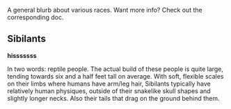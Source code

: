 A general blurb about various races. Want more info? Check out the corresponding doc.

## Sibilants
**hisssssss**

In two words: reptile people. The actual build of these people is quite large, tending towards six and a half feet tall on average. With soft, flexible scales on their limbs where humans have arm/leg hair, Sibilants typically have relatively human physiques, outside of their snakelike skull shapes and slightly longer necks. Also their tails that drag on the ground behind them.